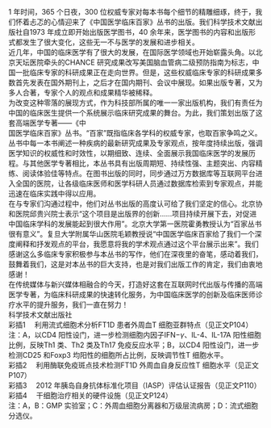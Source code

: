 1 年时间，365 个日夜，300 位权威专家对每本书每个细节的精雕细琢，终于，我们怀着忐忑的心情迎来了《中国医学临床百家》丛书的出版。我们科学技术文献出版社自1973 年成立即开始出版医学图书，40 余年来，医学图书的内容和出版形式都发生了很大变化，这些无一不与医学的发展和进步相关。  
近几年，中国的临床医学有了很大的发展，在国际医学领域也开始崭露头角。以北京天坛医院牵头的CHANCE 研究成果改写美国脑血管病二级预防指南为标志，中国一批临床专家的科研成果正在走向世界。但是，这些权威临床专家的科研成果多数首先发表在国外期刊上，之后才在国内期刊、会议中展现。如果出版专著，又为多人合著，专家个人的观点和成果精华被稀释。  
为改变这种零落的展现方式，作为科技部所属的唯一一家出版机构，我们有责任为中国的临床医生提供一个系统展示临床研究成果的舞台。为此，我们策划出版了这套高端医学专著——《中  
国医学临床百家》丛书。“百家”既指临床各学科的权威专家，也取百家争鸣之义。  
丛书中每一本书阐述一种疾病的最新研究成果及专家观点，按年度持续出版，强调医学知识的权威性和时效性，以期细致、连续、全面展示我国临床医学的发展历程。与其他医学专著相比，本丛书具有出版周期短、持续性强、主题突出、内容精练、阅读体验佳等特点。在图书出版的同时，同步通过万方数据库等互联网平台进入全国的医院，让各级临床医师和医学科研人员通过数据库检索到专家观点，并能迅速在临床实践中得以应用。  
在与专家们沟通过程中，他们对丛书出版的高度认可给了我们坚定的信心。北京协和医院邱贵兴院士表示“这个项目是出版界的创新……项目持续开展下去，对促进中国临床学科的发展能起到很大作用”。北京大学第一医院霍勇教授认为“百家丛书很有意义”。复旦大学附属华山医院毛颖教授说“中国医学临床百家给了我们一个深度阐释和抒发观点的平台，我愿意将我的学术观点通过这个平台展示出来”。我们感谢这么多临床专家积极参与本丛书的写作，他们在深夜里的奋笔，感动着我们，鼓舞着我们，这是对本丛书的巨大支持，也是对我们出版工作的肯定，我们由衷地感谢！  
在传统媒体与新兴媒体相融合的今天，打造好这套在互联网时代出版与传播的高端医学专著，为临床科研成果的快速转化服务，为中国临床医学的创新及临床医师诊疗水平的提升服务，我们一直在努力！  
科学技术文献出版社  
彩插1  利用流式细胞术分析FT1D 患者外周血T 细胞亚群特点（见正文P104）注：A，以CD4 阳性设门，进一步检测细胞内因子$\mathrm{IFN-}\gamma$、IL-4、IL-17A 阳性细胞比例，反映Th1 类、Th2 类及Th17 免疫反应水平；B，以CD4 阳性设门，进一步检测CD25 和Foxp3 均阳性的细胞所占比例，反映调节性T 细胞水平。  
彩插2  利用酶联免疫斑点技术检测FT1D 外周血自身反应性T 细胞水平（见正文P107）  
彩插3  2012 年胰岛自身抗体标准化项目（IASP）评估认证报告（见正文P110）  
彩插4  干细胞治疗相关的硬件设施（见正文P124）  
注：A，B：GMP 实验室；C：外周血细胞分离器和万级层流病房；D：流式细胞分选仪。  